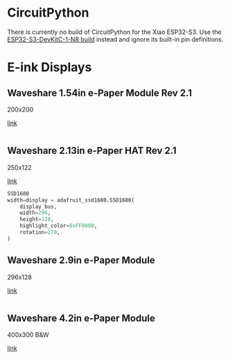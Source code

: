 # CircuitPython

There is currently no build of CircuitPython for the Xiao ESP32-S3. Use the [ESP32-S3-DevKitC-1-N8 build](https://circuitpython.org/board/espressif_esp32s3_devkitc_1_n8/) instead and ignore its built-in pin definitions.

# E-ink Displays

## Waveshare 1.54in e-Paper Module Rev 2.1

200x200

[link](https://www.waveshare.com/1.54inch-e-Paper-Module.htm)
```

```

## Waveshare 2.13in e-Paper HAT Rev 2.1

250x122

[link](https://www.waveshare.com/2.13inch-e-Paper-HAT.htm)

```Python
SSD1680
width=display = adafruit_ssd1680.SSD1680(
    display_bus,
    width=296,
    height=128,
    highlight_color=0xFF0000,
    rotation=270,
)
```


## Waveshare 2.9in e-Paper Module

296x128

[link](https://www.waveshare.com/product/displays/e-paper/epaper-2/2.9inch-e-paper-module.htm?___SID=U)
```

```

## Waveshare 4.2in e-Paper Module

400x300 B&W

[link](https://www.waveshare.com/4.2inch-e-Paper-Module.htm)
```

```

